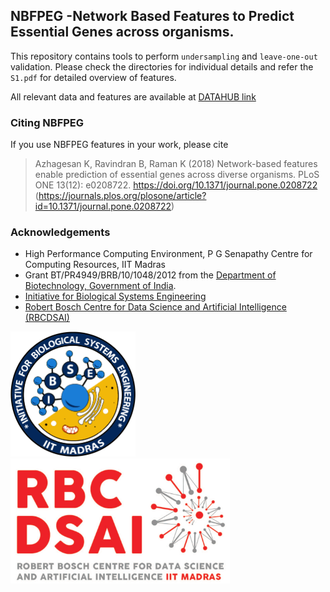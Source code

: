 ## NBFPEG -Network Based Features to Predict Essential Genes across organisms.
This repository contains tools to perform `undersampling` and `leave-one-out`
validation. Please check the directories for individual details and refer the
`S1.pdf` for detailed overview of features.

All relevant data and features are available at [DATAHUB link](https://datahub.io/karthik1290/nbfpeg-data)

### Citing NBFPEG
If you use NBFPEG features in your work, please cite
>Azhagesan K, Ravindran B, Raman K (2018) Network-based features enable prediction of essential genes across diverse organisms. PLoS ONE 13(12): e0208722. https://doi.org/10.1371/journal.pone.0208722 (https://journals.plos.org/plosone/article?id=10.1371/journal.pone.0208722)


### Acknowledgements
* High Performance Computing Environment, P G Senapathy Centre for Computing Resources, IIT Madras
* Grant BT/PR4949/BRB/10/1048/2012 from the [Department of Biotechnology, Government of India](https://www.dbtindia.nic.in/).
* [Initiative for Biological Systems Engineering](https://ibse.iitm.ac.in/)
* [Robert Bosch Centre for Data Science and Artificial Intelligence (RBCDSAI)](https://rbcdsai.iitm.ac.in/)

<img title="IBSE logo" src="https://github.com/RBC-DSAI-IITM/rbc-dsai-iitm.github.io/blob/master/images/IBSE_logo.png" height="200" width="200"><img title="RBC-DSAI logo" src="https://github.com/RBC-DSAI-IITM/rbc-dsai-iitm.github.io/blob/master/images/logo.jpg" height="200" width="351">
